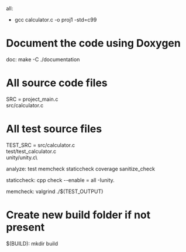 all:
* gcc calculator.c -o proj1 -std=c99


# Document the code using Doxygen
doc:
	make -C ./documentation


# All source code files
SRC = project_main.c\
src/calculator.c

# All test source files
TEST_SRC = src/calculator.c\
test/test_calculator.c\
unity/unity.c\



analyze: test memcheck staticcheck coverage sanitize_check

staticcheck:
	cpp check --enable = all -Iunity.

memcheck:
	valgrind ./$(TEST_OUTPUT)

#  Create new build folder if not present
$(BUILD):
	mkdir build
